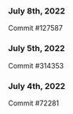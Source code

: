 ### July 8th, 2022

Commit #127587

### July 5th, 2022

Commit #314353


### July 4th, 2022

Commit #72281
